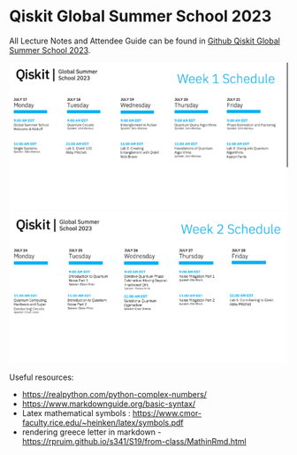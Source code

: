 
# Qiskit Global Summer School 2023
All Lecture Notes and Attendee Guide can be found in  [Github Qiskit Global Summer School 2023](https://github.com/anamariarojas123/Qiskit-Global-Summer-School-2023/blob/main/Attendee%20Guide/QGSS23_AttendeeGuide.pdf).

![week1](resources/schedule_1.png)
![week2](resources/schedule_2.png)


Useful resources:

* https://realpython.com/python-complex-numbers/
* https://www.markdownguide.org/basic-syntax/
* Latex mathematical symbols : https://www.cmor-faculty.rice.edu/~heinken/latex/symbols.pdf
* rendering greece letter in markdown - https://rpruim.github.io/s341/S19/from-class/MathinRmd.html
